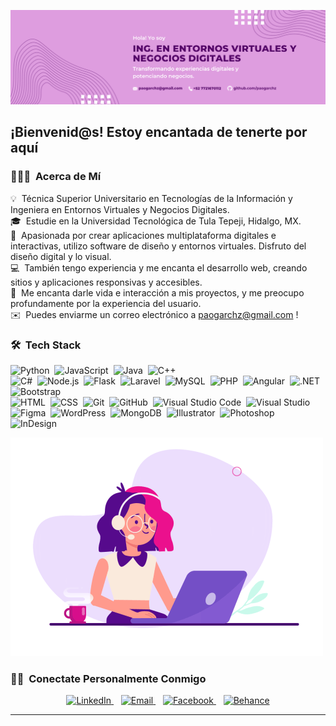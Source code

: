 
![Banner Pao](./Banner%20Git.png)
<h2>¡Bienvenid@s! Estoy encantada de tenerte por aquí</h2>

<!-- ## 👋 &nbsp;Hey there! I'm Aditya -->

### 👨🏻‍💻 &nbsp;Acerca de Mí

💡 &nbsp;Técnica Superior Universitario en Tecnologías de la Información y Ingeniera en Entornos Virtuales y Negocios Digitales.\
🎓 &nbsp;Estudie en la Universidad Tecnológica de Tula Tepeji, Hidalgo, MX.\
🌱 &nbsp;Apasionada por crear aplicaciones multiplataforma digitales e interactivas, utilizo software de diseño y entornos virtuales. Disfruto del diseño digital y lo visual.\
💻 &nbsp;También tengo experiencia y me encanta el desarrollo web, creando sitios y aplicaciones responsivas y accesibles.\
💬 &nbsp;Me encanta darle vida e interacción a mis proyectos, y me preocupo profundamente por la experiencia del usuario.\
✉️ &nbsp;Puedes enviarme un correo electrónico a paogarchz@gmail.com ! 


### 🛠 &nbsp;Tech Stack

![Python](https://img.shields.io/badge/-Python-05122A?style=flat&logo=python)&nbsp;
![JavaScript](https://img.shields.io/badge/-JavaScript-05122A?style=flat&logo=javascript)&nbsp;
![Java](https://img.shields.io/badge/-Java-05122A?style=flat&logo=Java&logoColor=FFA518)&nbsp;
![C++](https://img.shields.io/badge/-C++-05122A?style=flat&logo=C%2B%2B&logoColor=00599C)&nbsp;\
![C#](https://img.shields.io/badge/-C%23-05122A?style=flat&logo=c-sharp)&nbsp;
![Node.js](https://img.shields.io/badge/-Node.js-05122A?style=flat&logo=node.js)&nbsp;
![Flask](https://img.shields.io/badge/-Flask-05122A?style=flat&logo=flask)&nbsp;
![Laravel](https://img.shields.io/badge/-Laravel-05122A?style=flat&logo=laravel)&nbsp;
![MySQL](https://img.shields.io/badge/-MySQL-05122A?style=flat&logo=mysql)&nbsp;
![PHP](https://img.shields.io/badge/-PHP-05122A?style=flat&logo=php)&nbsp;
![Angular](https://img.shields.io/badge/-Angular-05122A?style=flat&logo=angular)&nbsp;
![.NET](https://img.shields.io/badge/-.NET-05122A?style=flat&logo=dot-net)&nbsp;
![Bootstrap](https://img.shields.io/badge/-Bootstrap-05122A?style=flat&logo=bootstrap&logoColor=563D7C)&nbsp;\
![HTML](https://img.shields.io/badge/-HTML-05122A?style=flat&logo=HTML5)&nbsp;
![CSS](https://img.shields.io/badge/-CSS-05122A?style=flat&logo=CSS3&logoColor=1572B6)&nbsp;
![Git](https://img.shields.io/badge/-Git-05122A?style=flat&logo=git)&nbsp;
![GitHub](https://img.shields.io/badge/-GitHub-05122A?style=flat&logo=github)&nbsp;
![Visual Studio Code](https://img.shields.io/badge/-Visual%20Studio%20Code-05122A?style=flat&logo=visual-studio-code&logoColor=007ACC)&nbsp;
![Visual Studio](https://img.shields.io/badge/-Visual%20Studio-05122A?style=flat&logo=visual-studio&logoColor=5C2D91)&nbsp;
![Figma](https://img.shields.io/badge/-Figma-05122A?style=flat&logo=figma)&nbsp;
![WordPress](https://img.shields.io/badge/-WordPress-05122A?style=flat&logo=wordpress)&nbsp;
![MongoDB](https://img.shields.io/badge/-MongoDB-05122A?style=flat&logo=mongodb)&nbsp;
![Illustrator](https://img.shields.io/badge/-Illustrator-05122A?style=flat&logo=adobe-illustrator)&nbsp;
![Photoshop](https://img.shields.io/badge/-Photoshop-05122A?style=flat&logo=adobe-photoshop)&nbsp;
![InDesign](https://img.shields.io/badge/-InDesign-05122A?style=flat&logo=adobe-indesign)



![Banner Pao](./gif%20pao.gif)



### 🤝🏻 &nbsp;Conectate Personalmente Conmigo

<p align="center">
  <a href="https://www.linkedin.com/in/paogarchz">
    <img src="https://img.shields.io/badge/-LinkedIn-0077B5?style=flat&logo=linkedin&logoColor=white" alt="LinkedIn">
  </a>&nbsp;&nbsp;
  <a href="mailto:paogarchz@gmail.com">
  <img src="https://img.shields.io/badge/-Email-D14836?style=flat&logo=gmail&logoColor=white" alt="Email">
</a>&nbsp;&nbsp;
  <a href="https://www.facebook.com/profile.php?id=100008829105634&mibextid=ZbWKwL">
    <img src="https://img.shields.io/badge/-Facebook-1877F2?style=flat&logo=facebook&logoColor=white" alt="Facebook">
  </a>&nbsp;&nbsp;
  <a href="https://www.behance.net/paolagarciachavez">
    <img src="https://img.shields.io/badge/-Behance-1769FF?style=flat&logo=behance&logoColor=white" alt="Behance">
  </a>
</p>

-----
